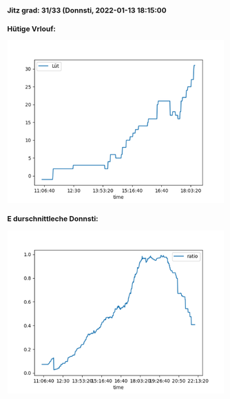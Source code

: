 ### Jitz grad: 31/33 (Donnsti, 2022-01-13 18:15:00

### Hütige Vrlouf:
![Graph](Today.png)

### E durschnittleche Donnsti:
![Graph](Donnsti.png)
